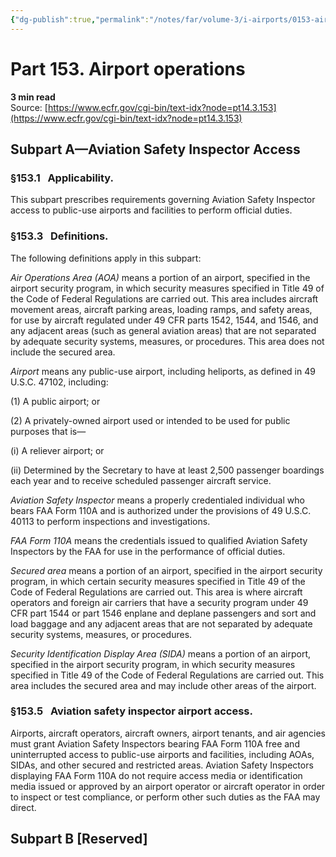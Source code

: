 ```yaml
---
{"dg-publish":true,"permalink":"/notes/far/volume-3/i-airports/0153-airport-operations/","title":"0153 Airport operations"}
---
```



# Part 153. Airport operations
**3 min read**  
Source: [https://www.ecfr.gov/cgi-bin/text-idx?node=pt14.3.153](https://www.ecfr.gov/cgi-bin/text-idx?node=pt14.3.153)

<div>

## Subpart A—Aviation Safety Inspector Access

### §153.1   Applicability.

This subpart prescribes requirements governing Aviation Safety Inspector access to public-use airports and facilities to perform official duties.

### §153.3   Definitions.

The following definitions apply in this subpart:

*Air Operations Area (AOA)* means a portion of an airport, specified in the airport security program, in which security measures specified in Title 49 of the Code of Federal Regulations are carried out. This area includes aircraft movement areas, aircraft parking areas, loading ramps, and safety areas, for use by aircraft regulated under 49 CFR parts 1542, 1544, and 1546, and any adjacent areas (such as general aviation areas) that are not separated by adequate security systems, measures, or procedures. This area does not include the secured area.

*Airport* means any public-use airport, including heliports, as defined in 49 U.S.C. 47102, including:

\(1\) A public airport; or

\(2\) A privately-owned airport used or intended to be used for public purposes that is—

\(i\) A reliever airport; or

\(ii\) Determined by the Secretary to have at least 2,500 passenger boardings each year and to receive scheduled passenger aircraft service.

*Aviation Safety Inspector* means a properly credentialed individual who bears FAA Form 110A and is authorized under the provisions of 49 U.S.C. 40113 to perform inspections and investigations.

*FAA Form 110A* means the credentials issued to qualified Aviation Safety Inspectors by the FAA for use in the performance of official duties.

*Secured area* means a portion of an airport, specified in the airport security program, in which certain security measures specified in Title 49 of the Code of Federal Regulations are carried out. This area is where aircraft operators and foreign air carriers that have a security program under 49 CFR part 1544 or part 1546 enplane and deplane passengers and sort and load baggage and any adjacent areas that are not separated by adequate security systems, measures, or procedures.

*Security Identification Display Area (SIDA)* means a portion of an airport, specified in the airport security program, in which security measures specified in Title 49 of the Code of Federal Regulations are carried out. This area includes the secured area and may include other areas of the airport.

### §153.5   Aviation safety inspector airport access.

Airports, aircraft operators, aircraft owners, airport tenants, and air agencies must grant Aviation Safety Inspectors bearing FAA Form 110A free and uninterrupted access to public-use airports and facilities, including AOAs, SIDAs, and other secured and restricted areas. Aviation Safety Inspectors displaying FAA Form 110A do not require access media or identification media issued or approved by an airport operator or aircraft operator in order to inspect or test compliance, or perform other such duties as the FAA may direct.

## Subpart B \[Reserved\]

</div>